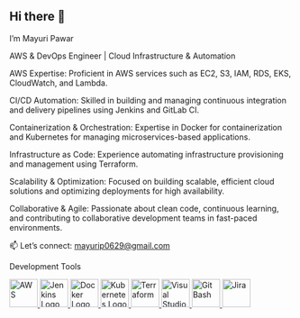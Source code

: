 ## Hi there 👋 
I’m Mayuri Pawar

AWS & DevOps Engineer | Cloud Infrastructure & Automation

AWS Expertise: Proficient in AWS services such as EC2, S3, IAM, RDS, EKS, CloudWatch, and Lambda.

CI/CD Automation: Skilled in building and managing continuous integration and delivery pipelines using Jenkins and GitLab CI.

Containerization & Orchestration: Expertise in Docker for containerization and Kubernetes for managing microservices-based applications.

Infrastructure as Code: Experience automating infrastructure provisioning and management using Terraform.

Scalability & Optimization: Focused on building scalable, efficient cloud solutions and optimizing deployments for high availability.

Collaborative & Agile: Passionate about clean code, continuous learning, and contributing to collaborative development teams in fast-paced environments.


📫 Let’s connect: mayurip0629@gmail.com

Development Tools 

<a href="https://aws.amazon.com/" target="_blank">
  <img src="https://img.icons8.com/color/48/000000/amazon-web-services.png" width="50" height="50" alt="AWS"/>
</a>



<a href="https://www.jenkins.io/" target="_blank">
  <img src="https://www.jenkins.io/images/logos/jenkins/jenkins.png" width="50" height="50" alt="Jenkins Logo"/>
</a>

<a href="https://www.docker.com/" target="_blank">
  <img src="https://cdn.jsdelivr.net/gh/devicons/devicon/icons/docker/docker-original.svg" width="50" height="50" alt="Docker Logo"/>
</a>

<a href="https://kubernetes.io/" target="_blank">
  <img src="https://cdn.jsdelivr.net/gh/devicons/devicon/icons/kubernetes/kubernetes-plain.svg" width="50" height="50" alt="Kubernetes Logo"/>
</a>

<a href="https://www.terraform.io/" target="_blank">
  <img src="https://cdn.jsdelivr.net/gh/devicons/devicon/icons/terraform/terraform-original.svg" width="50" height="50" alt="Terraform"/>
</a>

<a href="https://code.visualstudio.com/" target="_blank">
  <img src="https://cdn.jsdelivr.net/gh/devicons/devicon/icons/vscode/vscode-original.svg" width="50" height="50" alt="Visual Studio Code"/>
</a>

<a href="https://git-scm.com/downloads" target="_blank">
  <img src="https://cdn.jsdelivr.net/gh/devicons/devicon/icons/git/git-original.svg" width="50" height="50" alt="Git Bash"/>
</a>

<a href="https://www.atlassian.com/software/jira" target="_blank">
  <img src="https://upload.wikimedia.org/wikipedia/commons/thumb/0/04/Jira_logo.svg/512px-Jira_logo.svg.png" width="50" height="50" alt="Jira"/>
</a>


